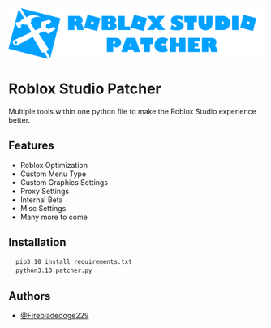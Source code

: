 
![Roblox Studio Patcher Logo](https://github.com/Firebladedoge229/RobloxStudioPatcher/blob/main/logo.png?raw=true)


# Roblox Studio Patcher

Multiple tools within one python file to make the Roblox Studio experience better.

## Features

- Roblox Optimization
- Custom Menu Type
- Custom Graphics Settings
- Proxy Settings
- Internal Beta
- Misc Settings
- Many more to come


## Installation

```bash
  pip3.10 install requirements.txt
  python3.10 patcher.py
```
    
## Authors

- [@Firebladedoge229](https://www.github.com/Firebladedoge229)

